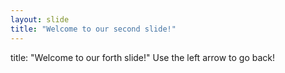 ```yaml
---
layout: slide
title: "Welcome to our second slide!"
---
```

title: "Welcome to our forth slide!"
Use the left arrow to go back!

